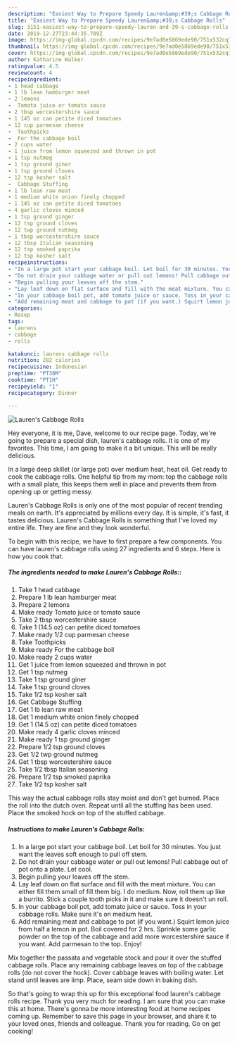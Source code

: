 ```yaml
---
description: "Easiest Way to Prepare Speedy Lauren&amp;#39;s Cabbage Rolls"
title: "Easiest Way to Prepare Speedy Lauren&amp;#39;s Cabbage Rolls"
slug: 3151-easiest-way-to-prepare-speedy-lauren-and-39-s-cabbage-rolls
date: 2019-12-27T23:44:35.789Z
image: https://img-global.cpcdn.com/recipes/9e7ad0e5869ede90/751x532cq70/laurens-cabbage-rolls-recipe-main-photo.jpg
thumbnail: https://img-global.cpcdn.com/recipes/9e7ad0e5869ede90/751x532cq70/laurens-cabbage-rolls-recipe-main-photo.jpg
cover: https://img-global.cpcdn.com/recipes/9e7ad0e5869ede90/751x532cq70/laurens-cabbage-rolls-recipe-main-photo.jpg
author: Katharine Walker
ratingvalue: 4.5
reviewcount: 4
recipeingredient:
- 1 head cabbage
- 1 lb lean hamburger meat
- 2 lemons
-  Tomato juice or tomato sauce
- 2 tbsp worcestershire sauce
- 1 145 oz can petite diced tomatoes
- 12 cup parmesan cheese
-  Toothpicks
-  For the cabbage boil
- 2 cups water
- 1 juice from lemon squeezed and thrown in pot
- 1 tsp nutmeg
- 1 tsp ground giner
- 1 tsp ground cloves
- 12 tsp kosher salt
-  Cabbage Stuffing
- 1 lb lean raw meat
- 1 medium white onion finely chopped
- 1 145 oz can petite diced tomatoes
- 4 garlic cloves minced
- 1 tsp ground ginger
- 12 tsp ground cloves
- 12 twp ground nutmeg
- 1 tbsp worcestershire sauce
- 12 tbsp Italian seasoning
- 12 tsp smoked paprika
- 12 tsp kosher salt
recipeinstructions:
- "In a large pot start your cabbage boil. Let boil for 30 minutes. You just want the leaves soft enough to pull off stem."
- "Do not drain your cabbage water or pull out lemons! Pull cabbage out of pot onto a plate. Let cool."
- "Begin pulling your leaves off the stem."
- "Lay leaf down on flat surface and fill with the meat mixture. You can either fill them small of fill them big. I do medium. Now, roll them up like a burrito. Stick a couple tooth picks in it and make sure it doesn&#39;t un roll."
- "In your cabbage boil pot, add tomato juice or sauce. Toss in your cabbage rolls. Make sure it&#39;s on medium heat."
- "Add remaining meat and cabbage to pot (if you want.) Squirt lemon juice from half a lemon in pot. Boil covered for 2 hrs. Sprinkle some garlic powder on the top of the cabbage and add more worcestershire sauce if you want. Add parmesan to the top. Enjoy!"
categories:
- Resep
tags:
- laurens
- cabbage
- rolls

katakunci: laurens cabbage rolls
nutrition: 282 calories
recipecuisine: Indonesian
preptime: "PT30M"
cooktime: "PT1H"
recipeyield: "1"
recipecategory: Dinner

---
```



![Lauren&#39;s Cabbage Rolls](https://img-global.cpcdn.com/recipes/9e7ad0e5869ede90/751x532cq70/laurens-cabbage-rolls-recipe-main-photo.jpg)

Hey everyone, it is me, Dave, welcome to our recipe page. Today, we're going to prepare a special dish, lauren&#39;s cabbage rolls. It is one of my favorites. This time, I am going to make it a bit unique. This will be really delicious.

In a large deep skillet (or large pot) over medium heat, heat oil. Get ready to cook the cabbage rolls. One helpful tip from my mom: top the cabbage rolls with a small plate, this keeps them well in place and prevents them from opening up or getting messy.

Lauren&#39;s Cabbage Rolls is only one of the most popular of recent trending meals on earth. It's appreciated by millions every day. It is simple, it's fast, it tastes delicious. Lauren&#39;s Cabbage Rolls is something that I've loved my entire life. They are fine and they look wonderful.


To begin with this recipe, we have to first prepare a few components. You can have lauren&#39;s cabbage rolls using 27 ingredients and 6 steps. Here is how you cook that.

##### The ingredients needed to make Lauren&#39;s Cabbage Rolls::

1. Take 1 head cabbage
1. Prepare 1 lb lean hamburger meat
1. Prepare 2 lemons
1. Make ready  Tomato juice or tomato sauce
1. Take 2 tbsp worcestershire sauce
1. Take 1 (14.5 oz) can petite diced tomatoes
1. Make ready 1/2 cup parmesan cheese
1. Take  Toothpicks
1. Make ready  For the cabbage boil
1. Make ready 2 cups water
1. Get 1 juice from lemon squeezed and thrown in pot
1. Get 1 tsp nutmeg
1. Take 1 tsp ground giner
1. Take 1 tsp ground cloves
1. Take 1/2 tsp kosher salt
1. Get  Cabbage Stuffing
1. Get 1 lb lean raw meat
1. Get 1 medium white onion finely chopped
1. Get 1 (14.5 oz) can petite diced tomatoes
1. Make ready 4 garlic cloves minced
1. Make ready 1 tsp ground ginger
1. Prepare 1/2 tsp ground cloves
1. Get 1/2 twp ground nutmeg
1. Get 1 tbsp worcestershire sauce
1. Take 1/2 tbsp Italian seasoning
1. Prepare 1/2 tsp smoked paprika
1. Take 1/2 tsp kosher salt


This way the actual cabbage rolls stay moist and don&#39;t get burned. Place the roll into the dutch oven. Repeat until all the stuffing has been used. Place the smoked hock on top of the stuffed cabbage. 

##### Instructions to make Lauren&#39;s Cabbage Rolls:

1. In a large pot start your cabbage boil. Let boil for 30 minutes. You just want the leaves soft enough to pull off stem.
1. Do not drain your cabbage water or pull out lemons! Pull cabbage out of pot onto a plate. Let cool.
1. Begin pulling your leaves off the stem.
1. Lay leaf down on flat surface and fill with the meat mixture. You can either fill them small of fill them big. I do medium. Now, roll them up like a burrito. Stick a couple tooth picks in it and make sure it doesn&#39;t un roll.
1. In your cabbage boil pot, add tomato juice or sauce. Toss in your cabbage rolls. Make sure it&#39;s on medium heat.
1. Add remaining meat and cabbage to pot (if you want.) Squirt lemon juice from half a lemon in pot. Boil covered for 2 hrs. Sprinkle some garlic powder on the top of the cabbage and add more worcestershire sauce if you want. Add parmesan to the top. Enjoy!


Mix together the passata and vegetable stock and pour it over the stuffed cabbage rolls. Place any remaining cabbage leaves on top of the cabbage rolls (do not cover the hock). Cover cabbage leaves with boiling water. Let stand until leaves are limp. Place, seam side down in baking dish. 

So that's going to wrap this up for this exceptional food lauren&#39;s cabbage rolls recipe. Thank you very much for reading. I am sure that you can make this at home. There's gonna be more interesting food at home recipes coming up. Remember to save this page in your browser, and share it to your loved ones, friends and colleague. Thank you for reading. Go on get cooking!
